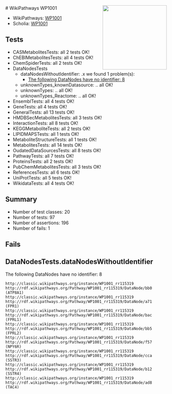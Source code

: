 <img style="float: right; width: 200px" src="https://upload.wikimedia.org/wikipedia/commons/thumb/8/83/Wplogo_with_text_500.png/640px-Wplogo_with_text_500.png" />
# WikiPathways WP1001

* WikiPathways: [WP1001](https://wikipathways.org/pathways/WP1001)
* Scholia: [WP1001](https://scholia.toolforge.org/wikipathways/WP1001)
## Tests
* CASMetabolitesTests: all 2 tests OK!
* ChEBIMetabolitesTests: all 4 tests OK!
* ChemSpiderTests: all 2 tests OK!
* DataNodesTests
    * dataNodesWithoutIdentifier: .x we found 1 problem(s):
        * [The following DataNodes have no identifier: 8](#d2d32fa7)
    * unknownTypes_knownDatasource: .. all OK!
    * unknownTypes: .. all OK!
    * unknownTypes_Reactome: .. all OK!
* EnsemblTests: all 4 tests OK!
* GeneTests: all 4 tests OK!
* GeneralTests: all 13 tests OK!
* HMDBSecMetabolitesTests: all 3 tests OK!
* InteractionTests: all 8 tests OK!
* KEGGMetaboliteTests: all 2 tests OK!
* LIPIDMAPSTests: all 1 tests OK!
* MetaboliteStructureTests: all 1 tests OK!
* MetabolitesTests: all 14 tests OK!
* OudatedDataSourcesTests: all 8 tests OK!
* PathwayTests: all 7 tests OK!
* ProteinsTests: all 2 tests OK!
* PubChemMetabolitesTests: all 3 tests OK!
* ReferencesTests: all 6 tests OK!
* UniProtTests: all 5 tests OK!
* WikidataTests: all 4 tests OK!


## Summary

* Number of test classes: 20
* Number of tests: 97
* Number of assertions: 196
* Number of fails: 1

## Fails

<a name="d2d32fa7" />

## DataNodesTests.dataNodesWithoutIdentifier

The following DataNodes have no identifier: 8
```
http://classic.wikipathways.org/instance/WP1001_rr115319 http://rdf.wikipathways.org/Pathway/WP1001_rr115319/DataNode/bb0 (ATP8A1)
http://classic.wikipathways.org/instance/WP1001_rr115319 http://rdf.wikipathways.org/Pathway/WP1001_rr115319/DataNode/a71 (FPR1)
http://classic.wikipathways.org/instance/WP1001_rr115319 http://rdf.wikipathways.org/Pathway/WP1001_rr115319/DataNode/bac (FPRL1)
http://classic.wikipathways.org/instance/WP1001_rr115319 http://rdf.wikipathways.org/Pathway/WP1001_rr115319/DataNode/bb5 (FPRL2)
http://classic.wikipathways.org/instance/WP1001_rr115319 http://rdf.wikipathways.org/Pathway/WP1001_rr115319/DataNode/f57 (NPY6R)
http://classic.wikipathways.org/instance/WP1001_rr115319 http://rdf.wikipathways.org/Pathway/WP1001_rr115319/DataNode/cca (SSTR3)
http://classic.wikipathways.org/instance/WP1001_rr115319 http://rdf.wikipathways.org/Pathway/WP1001_rr115319/DataNode/b12 (SSTR4)
http://classic.wikipathways.org/instance/WP1001_rr115319 http://rdf.wikipathways.org/Pathway/WP1001_rr115319/DataNode/ad8 (TAC4)
```


